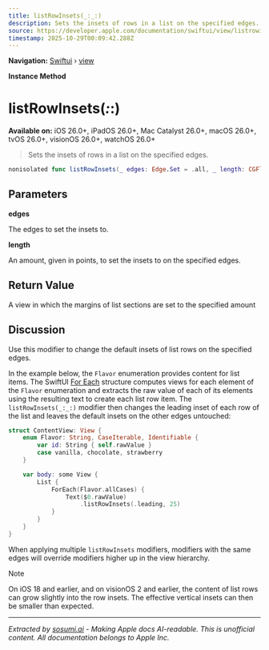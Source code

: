 ```yaml
---
title: listRowInsets(_:_:)
description: Sets the insets of rows in a list on the specified edges.
source: https://developer.apple.com/documentation/swiftui/view/listrowinsets(_:_:)
timestamp: 2025-10-29T00:09:42.288Z
---
```


**Navigation:** [Swiftui](/documentation/swiftui) › [view](/documentation/swiftui/view)

**Instance Method**

# listRowInsets(_:_:)

**Available on:** iOS 26.0+, iPadOS 26.0+, Mac Catalyst 26.0+, macOS 26.0+, tvOS 26.0+, visionOS 26.0+, watchOS 26.0+

> Sets the insets of rows in a list on the specified edges.

```swift
nonisolated func listRowInsets(_ edges: Edge.Set = .all, _ length: CGFloat?) -> some View
```

## Parameters

**edges**

The edges to set the insets to.



**length**

An amount, given in points, to set the insets to on the specified edges.



## Return Value

A view in which the margins of list sections are set to the specified amount

## Discussion

Use this modifier to change the default insets of list rows on the specified edges.

In the example below, the `Flavor` enumeration provides content for list items. The SwiftUI [For Each](/documentation/swiftui/foreach) structure computes views for each element of the `Flavor` enumeration and extracts the raw value of each of its elements using the resulting text to create each list row item. The `listRowInsets(_:_:)` modifier then changes the leading inset of each row of the list and leaves the default insets on the other edges untouched:

```swift
struct ContentView: View {
    enum Flavor: String, CaseIterable, Identifiable {
        var id: String { self.rawValue }
        case vanilla, chocolate, strawberry
    }

    var body: some View {
        List {
            ForEach(Flavor.allCases) {
                Text($0.rawValue)
                    .listRowInsets(.leading, 25)
            }
        }
    }
}
```



When applying multiple `listRowInsets` modifiers, modifiers with the same edges will override modifiers higher up in the view hierarchy.

> [!NOTE]
> On iOS 18 and earlier, and on visionOS 2 and earlier, the content of list rows can grow slightly into the row insets. The effective vertical insets can then be smaller than expected.

---

*Extracted by [sosumi.ai](https://sosumi.ai) - Making Apple docs AI-readable.*
*This is unofficial content. All documentation belongs to Apple Inc.*
